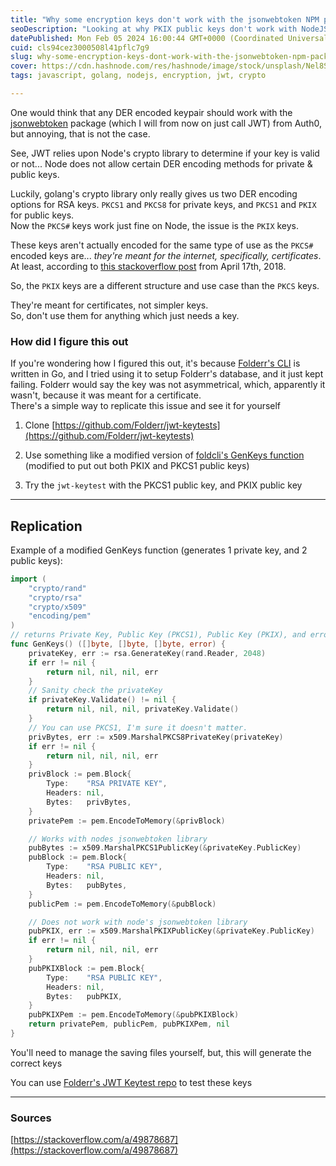 ```yaml
---
title: "Why some encryption keys don't work with the jsonwebtoken NPM package"
seoDescription: "Looking at why PKIX public keys don't work with NodeJS's jsonwebtoken library"
datePublished: Mon Feb 05 2024 16:00:44 GMT+0000 (Coordinated Universal Time)
cuid: cls94cez3000508l41pflc7g9
slug: why-some-encryption-keys-dont-work-with-the-jsonwebtoken-npm-package
cover: https://cdn.hashnode.com/res/hashnode/image/stock/unsplash/Nel8STCcWy8/upload/a0549e63dd5e73350850883d317e45ad.jpeg
tags: javascript, golang, nodejs, encryption, jwt, crypto

---
```


One would think that any DER encoded keypair should work with the [jsonwebtoken](https://github.com/auth0/node-jsonwebtoken) package (which I will from now on just call JWT) from Auth0, but annoying, that is not the case.

See, JWT relies upon Node's crypto library to determine if your key is valid or not... Node does not allow certain DER encoding methods for private & public keys.  
  
Luckily, golang's crypto library only really gives us two DER encoding options for RSA keys. `PKCS1` and `PKCS8` for private keys, and `PKCS1` and `PKIX` for public keys.  
Now the `PKCS#` keys work just fine on Node, the issue is the `PKIX` keys.

These keys aren't actually encoded for the same type of use as the `PKCS#` encoded keys are... *they're meant for the internet, specifically, certificates*. At least, according to [this stackoverflow post](https://stackoverflow.com/a/49878687) from April 17th, 2018.

So, the `PKIX` keys are a different structure and use case than the `PKCS` keys.  
  
They're meant for certificates, not simpler keys.  
So, don't use them for anything which just needs a key.

### How did I figure this out

If you're wondering how I figured this out, it's because [Folderr's CLI](https://github.com/Folderr/foldcli) is written in Go, and I tried using it to setup Folderr's database, and it just kept failing. Folderr would say the key was not asymmetrical, which, apparently it wasn't, because it was meant for a certificate.  
There's a simple way to replicate this issue and see it for yourself

1. Clone [https://github.com/Folderr/jwt-keytests](https://github.com/Folderr/jwt-keytests)
    
2. Use something like a modified version of [foldcli's GenKeys function](https://github.com/Folderr/foldcli/blob/6f230784514e57ee30ee8f2e2823939aaa8e4c7d/utilities/keys.go#L12-L47) (modified to put out both PKIX and PKCS1 public keys)
    
3. Try the `jwt-keytest` with the PKCS1 public key, and PKIX public key
    

---

## Replication

Example of a modified GenKeys function (generates 1 private key, and 2 public keys):

```go
import (
	"crypto/rand"
	"crypto/rsa"
	"crypto/x509"
	"encoding/pem"
)
// returns Private Key, Public Key (PKCS1), Public Key (PKIX), and error
func GenKeys() ([]byte, []byte, []byte, error) {
	privateKey, err := rsa.GenerateKey(rand.Reader, 2048)
	if err != nil {
		return nil, nil, nil, err
	}
    // Sanity check the privateKey
	if privateKey.Validate() != nil {
		return nil, nil, nil, privateKey.Validate()
	}
    // You can use PKCS1, I'm sure it doesn't matter.
	privBytes, err := x509.MarshalPKCS8PrivateKey(privateKey)
	if err != nil {
		return nil, nil, nil, err
	}
	privBlock := pem.Block{
		Type:    "RSA PRIVATE KEY",
		Headers: nil,
		Bytes:   privBytes,
	}
	privatePem := pem.EncodeToMemory(&privBlock)

    // Works with nodes jsonwebtoken library
	pubBytes := x509.MarshalPKCS1PublicKey(&privateKey.PublicKey)
	pubBlock := pem.Block{
		Type:    "RSA PUBLIC KEY",
		Headers: nil,
		Bytes:   pubBytes,
	}
	publicPem := pem.EncodeToMemory(&pubBlock)

    // Does not work with node's jsonwebtoken library
    pubPKIX, err := x509.MarshalPKIXPublicKey(&privateKey.PublicKey)
    if err != nil {
        return nil, nil, nil, err
    }
    pubPKIXBlock := pem.Block{
        Type:    "RSA PUBLIC KEY",
        Headers: nil,
        Bytes:   pubPKIX,
    }
    pubPKIXPem := pem.EncodeToMemory(&pubPKIXBlock)
	return privatePem, publicPem, pubPKIXPem, nil
}
```

You'll need to manage the saving files yourself, but, this will generate the correct keys

You can use [Folderr's JWT Keytest repo](https://github.com/Folderr/jwt-keytests) to test these keys

---

### Sources

[https://stackoverflow.com/a/49878687](https://stackoverflow.com/a/49878687)